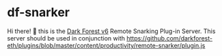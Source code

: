 # df-snarker

Hi there! :wave: this is the [Dark Forest v6](https://zkga.me) Remote Snarking Plug-in Server.
This server should be used in conjunction with https://github.com/darkforest-eth/plugins/blob/master/content/productivity/remote-snarker/plugin.js




